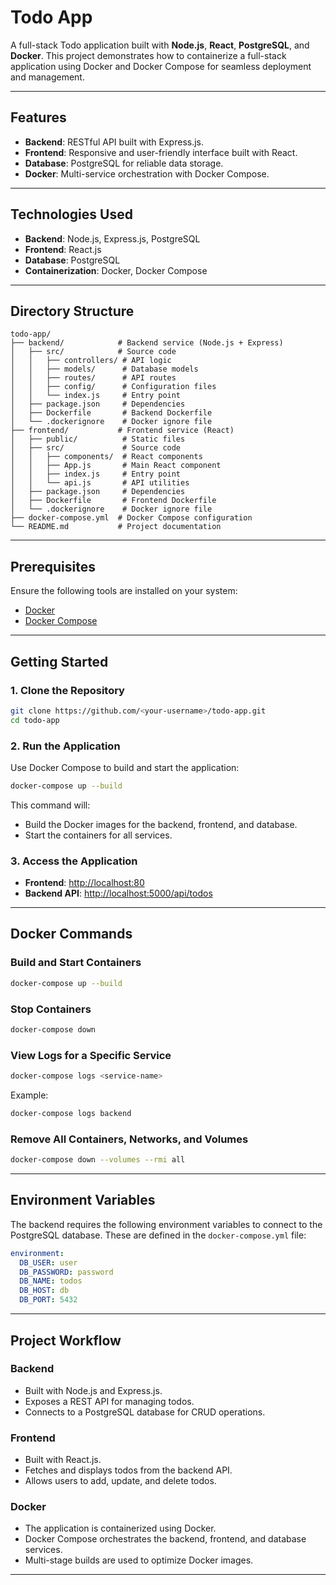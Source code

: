 # Todo App

A full-stack Todo application built with **Node.js**, **React**, **PostgreSQL**, and **Docker**. This project demonstrates how to containerize a full-stack application using Docker and Docker Compose for seamless deployment and management.

---

## Features
- **Backend**: RESTful API built with Express.js.
- **Frontend**: Responsive and user-friendly interface built with React.
- **Database**: PostgreSQL for reliable data storage.
- **Docker**: Multi-service orchestration with Docker Compose.

---

## Technologies Used
- **Backend**: Node.js, Express.js, PostgreSQL
- **Frontend**: React.js
- **Database**: PostgreSQL
- **Containerization**: Docker, Docker Compose

---

## Directory Structure
```
todo-app/
├── backend/            # Backend service (Node.js + Express)
│   ├── src/            # Source code
│   │   ├── controllers/ # API logic
│   │   ├── models/      # Database models
│   │   ├── routes/      # API routes
│   │   ├── config/      # Configuration files
│   │   └── index.js     # Entry point
│   ├── package.json     # Dependencies
│   ├── Dockerfile       # Backend Dockerfile
│   └── .dockerignore    # Docker ignore file
├── frontend/           # Frontend service (React)
│   ├── public/          # Static files
│   ├── src/             # Source code
│   │   ├── components/  # React components
│   │   ├── App.js       # Main React component
│   │   ├── index.js     # Entry point
│   │   └── api.js       # API utilities
│   ├── package.json     # Dependencies
│   ├── Dockerfile       # Frontend Dockerfile
│   └── .dockerignore    # Docker ignore file
├── docker-compose.yml  # Docker Compose configuration
└── README.md           # Project documentation
```

---

## Prerequisites
Ensure the following tools are installed on your system:

- [Docker](https://docs.docker.com/get-docker/)
- [Docker Compose](https://docs.docker.com/compose/install/)

---

## Getting Started

### 1. Clone the Repository
```bash
git clone https://github.com/<your-username>/todo-app.git
cd todo-app
```

### 2. Run the Application
Use Docker Compose to build and start the application:
```bash
docker-compose up --build
```
This command will:
- Build the Docker images for the backend, frontend, and database.
- Start the containers for all services.

### 3. Access the Application
- **Frontend**: [http://localhost:80](http://localhost)
- **Backend API**: [http://localhost:5000/api/todos](http://localhost:5000/api/todos)

---

## Docker Commands

### Build and Start Containers
```bash
docker-compose up --build
```

### Stop Containers
```bash
docker-compose down
```

### View Logs for a Specific Service
```bash
docker-compose logs <service-name>
```
Example:
```bash
docker-compose logs backend
```

### Remove All Containers, Networks, and Volumes
```bash
docker-compose down --volumes --rmi all
```

---

## Environment Variables
The backend requires the following environment variables to connect to the PostgreSQL database. These are defined in the `docker-compose.yml` file:

```yaml
environment:
  DB_USER: user
  DB_PASSWORD: password
  DB_NAME: todos
  DB_HOST: db
  DB_PORT: 5432
```

---

## Project Workflow

### Backend
- Built with Node.js and Express.js.
- Exposes a REST API for managing todos.
- Connects to a PostgreSQL database for CRUD operations.

### Frontend
- Built with React.js.
- Fetches and displays todos from the backend API.
- Allows users to add, update, and delete todos.

### Docker
- The application is containerized using Docker.
- Docker Compose orchestrates the backend, frontend, and database services.
- Multi-stage builds are used to optimize Docker images.

---
